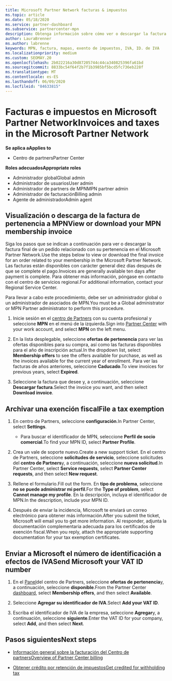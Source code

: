 ```yaml
---
title: Microsoft Partner Network facturas & impuestos
ms.topic: article
ms.date: 05/18/2020
ms.service: partner-dashboard
ms.subservice: partnercenter-mpn
description: Obtenga información sobre cómo ver o descargar la factura de pertenencia a MPN, cómo archivar la exención fiscal y cómo enviar a Microsoft el número de identificación de IVA.
author: LauraBrenner
ms.author: labrenne
keywords: MPN, factura, mapas, exento de impuestos, IVA, ID. de IVA
ms.localizationpriority: medium
ms.custom: SEOMAY.20
ms.openlocfilehash: 2b022216a30d87205744c44ca340825396fa61bd
ms.sourcegitcommit: 8833bc54f64f2b7f1b3985bf5bcd5fc736eb228f
ms.translationtype: MT
ms.contentlocale: es-ES
ms.lasthandoff: 06/09/2020
ms.locfileid: "84633815"
---
```

# <a name="invoices-and-taxes-in-the-microsoft-partner-network"></a><span data-ttu-id="b4334-104">Facturas e impuestos en Microsoft Partner Network</span><span class="sxs-lookup"><span data-stu-id="b4334-104">Invoices and taxes in the Microsoft Partner Network</span></span>

<span data-ttu-id="b4334-105">**Se aplica a**</span><span class="sxs-lookup"><span data-stu-id="b4334-105">**Applies to**</span></span>

- <span data-ttu-id="b4334-106">Centro de partners</span><span class="sxs-lookup"><span data-stu-id="b4334-106">Partner Center</span></span>

<span data-ttu-id="b4334-107">**Roles adecuados**</span><span class="sxs-lookup"><span data-stu-id="b4334-107">**Appropriate roles**</span></span>

- <span data-ttu-id="b4334-108">Administrador global</span><span class="sxs-lookup"><span data-stu-id="b4334-108">Global admin</span></span>
- <span data-ttu-id="b4334-109">Administrador de usuarios</span><span class="sxs-lookup"><span data-stu-id="b4334-109">User admin</span></span>
- <span data-ttu-id="b4334-110">Administrador de partners de MPN</span><span class="sxs-lookup"><span data-stu-id="b4334-110">MPN partner admin</span></span>
- <span data-ttu-id="b4334-111">Administrador de facturación</span><span class="sxs-lookup"><span data-stu-id="b4334-111">Billing admin</span></span>
- <span data-ttu-id="b4334-112">Agente de administrador</span><span class="sxs-lookup"><span data-stu-id="b4334-112">Admin agent</span></span>

## <a name="view-or-download-your-mpn-membership-invoice"></a><span data-ttu-id="b4334-113">Visualización o descarga de la factura de pertenencia a MPN</span><span class="sxs-lookup"><span data-stu-id="b4334-113">View or download your MPN membership invoice</span></span>

<span data-ttu-id="b4334-114">Siga los pasos que se indican a continuación para ver o descargar la factura final de un pedido relacionado con su pertenencia en el Microsoft Partner Network.</span><span class="sxs-lookup"><span data-stu-id="b4334-114">Use the steps below to view or download the final invoice for an order related to your membership in the Microsoft Partner Network.</span></span> <span data-ttu-id="b4334-115">Las facturas están disponibles con carácter general diez días después de que se complete el pago.</span><span class="sxs-lookup"><span data-stu-id="b4334-115">Invoices are generally available ten days after payment is complete.</span></span> <span data-ttu-id="b4334-116">Para obtener más información, póngase en contacto con el centro de servicios regional.</span><span class="sxs-lookup"><span data-stu-id="b4334-116">For additional information, contact your Regional Service Center.</span></span>  

<span data-ttu-id="b4334-117">Para llevar a cabo este procedimiento, debe ser un administrador global o un administrador de asociados de MPN.</span><span class="sxs-lookup"><span data-stu-id="b4334-117">You must be a Global administrator or MPN Partner administrator to perform this procedure.</span></span> 

1.  <span data-ttu-id="b4334-118">Inicie sesión en el [centro de Partners](https://partner.microsoft.com/dashboard/home) con su cuenta profesional y seleccione **MPN** en el menú de la izquierda.</span><span class="sxs-lookup"><span data-stu-id="b4334-118">Sign into [Partner Center](https://partner.microsoft.com/dashboard/home) with your work account, and select **MPN** on the left menu.</span></span>

4.  <span data-ttu-id="b4334-119">En la lista desplegable, seleccione **ofertas de pertenencia** para ver las ofertas disponibles para su compra, así como las facturas disponibles para el año de inscripción actual.</span><span class="sxs-lookup"><span data-stu-id="b4334-119">In the dropdown list, select **Membership offers** to see the offers available for purchase, as well as the invoices available for the current year of enrollment.</span></span> <span data-ttu-id="b4334-120">Para ver las facturas de años anteriores, seleccione **Caducado**.</span><span class="sxs-lookup"><span data-stu-id="b4334-120">To view invoices for previous years, select **Expired**.</span></span>

6.  <span data-ttu-id="b4334-121">Seleccione la factura que desee y, a continuación, seleccione **Descargar factura**.</span><span class="sxs-lookup"><span data-stu-id="b4334-121">Select the invoice you want, and then select **Download invoice**.</span></span> 

## <a name="file-a-tax-exemption"></a><span data-ttu-id="b4334-122">Archivar una exención fiscal</span><span class="sxs-lookup"><span data-stu-id="b4334-122">File a tax exemption</span></span>

1.  <span data-ttu-id="b4334-123">En centro de Partners, seleccione **configuración**.</span><span class="sxs-lookup"><span data-stu-id="b4334-123">In Partner Center, select **Settings**.</span></span>
    - <span data-ttu-id="b4334-124">Para buscar el identificador de MPN, seleccione **Perfil de socio comercial**.</span><span class="sxs-lookup"><span data-stu-id="b4334-124">To find your MPN ID, select **Partner Profile**.</span></span>

2.  <span data-ttu-id="b4334-125">Crea un vale de soporte nuevo.</span><span class="sxs-lookup"><span data-stu-id="b4334-125">Create a new support ticket.</span></span> <span data-ttu-id="b4334-126">En el centro de Partners, seleccione **solicitudes de servicio**, seleccione solicitudes del **centro de Partners**y, a continuación, seleccione **nueva solicitud**.</span><span class="sxs-lookup"><span data-stu-id="b4334-126">In Partner Center, select **Service requests**, select **Partner Center requests**, and then select **New request**.</span></span>

3.  <span data-ttu-id="b4334-127">Rellene el formulario.</span><span class="sxs-lookup"><span data-stu-id="b4334-127">Fill out the form.</span></span> <span data-ttu-id="b4334-128">En **tipo de problema**, seleccione **no se puede administrar mi perfil**.</span><span class="sxs-lookup"><span data-stu-id="b4334-128">For the **Type of problem**, select **Cannot manage my profile**.</span></span> <span data-ttu-id="b4334-129">En la descripción, incluya el identificador de MPN.</span><span class="sxs-lookup"><span data-stu-id="b4334-129">In the description, include your MPN ID.</span></span>

4.  <span data-ttu-id="b4334-130">Después de enviar la incidencia, Microsoft te enviará un correo electrónico para obtener más información.</span><span class="sxs-lookup"><span data-stu-id="b4334-130">After you submit the ticket, Microsoft will email you to get more information.</span></span> <span data-ttu-id="b4334-131">Al responder, adjunta la documentación complementaria adecuada para los certificados de exención fiscal.</span><span class="sxs-lookup"><span data-stu-id="b4334-131">When you reply, attach the appropriate supporting documentation for your tax exemption certificates.</span></span>

## <a name="send-microsoft-your-vat-id-number"></a><span data-ttu-id="b4334-132">Enviar a Microsoft el número de identificación a efectos de IVA</span><span class="sxs-lookup"><span data-stu-id="b4334-132">Send Microsoft your VAT ID number</span></span>

1.  <span data-ttu-id="b4334-133">En el [Panel](https://partner.microsoft.com/dashboard/home)del centro de Partners, seleccione **ofertas de pertenencia**y, a continuación, seleccione **disponible**.</span><span class="sxs-lookup"><span data-stu-id="b4334-133">From the Partner Center [dashboard](https://partner.microsoft.com/dashboard/home), select **Membership offers**, and then select **Available**.</span></span> 

2.  <span data-ttu-id="b4334-134">Seleccione **Agregar su identificador de IVA**.</span><span class="sxs-lookup"><span data-stu-id="b4334-134">Select **Add your VAT ID**.</span></span> 

3.  <span data-ttu-id="b4334-135">Escriba el identificador de IVA de la empresa, seleccione **Agregar**y, a continuación, seleccione **siguiente**.</span><span class="sxs-lookup"><span data-stu-id="b4334-135">Enter the VAT ID for your company, select **Add**, and then select **Next**.</span></span> 

## <a name="next-steps"></a><span data-ttu-id="b4334-136">Pasos siguientes</span><span class="sxs-lookup"><span data-stu-id="b4334-136">Next steps</span></span>

- [<span data-ttu-id="b4334-137">Información general sobre la facturación del Centro de partners</span><span class="sxs-lookup"><span data-stu-id="b4334-137">Overview of Partner Center billing</span></span>](billing-basics.md)

- [<span data-ttu-id="b4334-138">Obtener crédito por retención de impuestos</span><span class="sxs-lookup"><span data-stu-id="b4334-138">Get credited for withholding tax</span></span>](withholding-tax-credit-form.md)